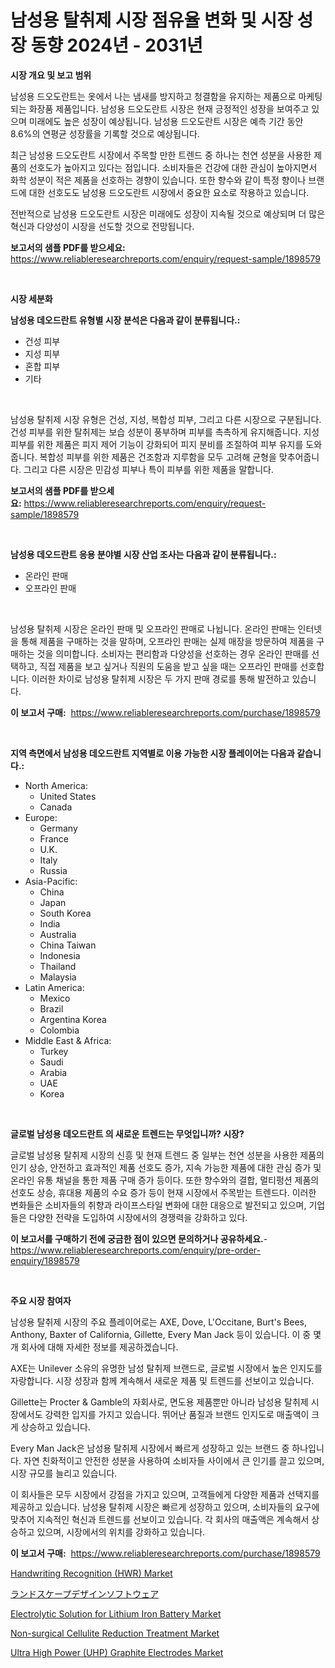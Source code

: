 <p><h1>남성용 탈취제 시장 점유율 변화 및 시장 성장 동향 2024년 - 2031년</h1></p><p><strong>시장 개요 및 보고 범위</strong></p>
<p><p>남성용 드오도란트는 옷에서 나는 냄새를 방지하고 청결함을 유지하는 제품으로 마케팅되는 화장품 제품입니다. 남성용 드오도란트 시장은 현재 긍정적인 성장을 보여주고 있으며 미래에도 높은 성장이 예상됩니다. 남성용 드오도란트 시장은 예측 기간 동안 8.6%의 연평균 성장률을 기록할 것으로 예상됩니다.</p><p>최근 남성용 드오도란트 시장에서 주목할 만한 트렌드 중 하나는 천연 성분을 사용한 제품의 선호도가 높아지고 있다는 점입니다. 소비자들은 건강에 대한 관심이 높아지면서 화학 성분이 적은 제품을 선호하는 경향이 있습니다. 또한 향수와 같이 특정 향이나 브랜드에 대한 선호도도 남성용 드오도란트 시장에서 중요한 요소로 작용하고 있습니다.</p><p>전반적으로 남성용 드오도란트 시장은 미래에도 성장이 지속될 것으로 예상되며 더 많은 혁신과 다양성이 시장을 선도할 것으로 전망됩니다.</p></p>
<p><strong>보고서의 샘플 PDF를 받으세요:</strong> <a href="https://www.reliableresearchreports.com/enquiry/request-sample/1898579">https://www.reliableresearchreports.com/enquiry/request-sample/1898579</a></p>
<p>&nbsp;</p>
<p><strong>시장 세분화</strong></p>
<p><strong>남성용 데오드란트 유형별 시장 분석은 다음과 같이 분류됩니다.:</strong></p>
<p><ul><li>건성 피부</li><li>지성 피부</li><li>혼합 피부</li><li>기타</li></ul></p>
<p>&nbsp;</p>
<p><p>남성용 탈취제 시장 유형은 건성, 지성, 복합성 피부, 그리고 다른 시장으로 구분됩니다. 건성 피부를 위한 탈취제는 보습 성분이 풍부하며 피부를 촉촉하게 유지해줍니다. 지성 피부를 위한 제품은 피지 제어 기능이 강화되어 피지 분비를 조절하여 피부 유지를 도와줍니다. 복합성 피부를 위한 제품은 건조함과 지루함을 모두 고려해 균형을 맞추어줍니다. 그리고 다른 시장은 민감성 피부나 특이 피부를 위한 제품을 말합니다.</p></p>
<p><strong>보고서의 샘플 PDF를 받으세요:</strong>&nbsp;<a href="https://www.reliableresearchreports.com/enquiry/request-sample/1898579">https://www.reliableresearchreports.com/enquiry/request-sample/1898579</a></p>
<p>&nbsp;</p>
<p><strong> 남성용 데오드란트 응용 분야별 시장 산업 조사는 다음과 같이 분류됩니다.:</strong></p>
<p><ul><li>온라인 판매</li><li>오프라인 판매</li></ul></p>
<p>&nbsp;</p>
<p><p>남성용 탈취제 시장은 온라인 판매 및 오프라인 판매로 나뉩니다. 온라인 판매는 인터넷을 통해 제품을 구매하는 것을 말하며, 오프라인 판매는 실제 매장을 방문하여 제품을 구매하는 것을 의미합니다. 소비자는 편리함과 다양성을 선호하는 경우 온라인 판매를 선택하고, 직접 제품을 보고 싶거나 직원의 도움을 받고 싶을 때는 오프라인 판매를 선호합니다. 이러한 차이로 남성용 탈취제 시장은 두 가지 판매 경로를 통해 발전하고 있습니다.</p></p>
<p><strong>이 보고서 구매:</strong>&nbsp; <a href="https://www.reliableresearchreports.com/purchase/1898579">https://www.reliableresearchreports.com/purchase/1898579</a></p>
<p>&nbsp;</p>
<p><strong>지역 측면에서 남성용 데오드란트 지역별로 이용 가능한 시장 플레이어는 다음과 같습니다.:</strong></p>
<p><ul>
    <li>
        North America:
        <ul>
            <li>United States</li>
            <li>Canada</li>
        </ul>
    </li>
    <li>
        Europe:
        <ul>
            <li>Germany</li>
            <li>France</li>
            <li>U.K.</li>
            <li>Italy</li>
            <li>Russia</li>
        </ul>
    </li>
    <li>
        Asia-Pacific:
        <ul>
            <li>China</li>
            <li>Japan</li>
            <li>South Korea</li>
            <li>India</li>
            <li>Australia</li>
            <li>China Taiwan</li>
            <li>Indonesia</li>
            <li>Thailand</li>
            <li>Malaysia</li>
        </ul>
    </li>
    <li>
        Latin America:
        <ul>
            <li>Mexico</li>
            <li>Brazil</li>
            <li>Argentina Korea</li>
            <li>Colombia</li>
        </ul>
    </li>
    <li>
        Middle East & Africa:
        <ul>
            <li>Turkey</li>
            <li>Saudi</li>
            <li>Arabia</li>
            <li>UAE</li>
            <li>Korea</li>
        </ul>
    </li>
    </ul></p>
<p>&nbsp;</p>
<p><strong>글로벌 남성용 데오드란트 의 새로운 트렌드는 무엇입니까? 시장?</strong></p>
<p><p>글로벌 남성용 탈취제 시장의 신흥 및 현재 트렌드 중 일부는 천연 성분을 사용한 제품의 인기 상승, 안전하고 효과적인 제품 선호도 증가, 지속 가능한 제품에 대한 관심 증가 및 온라인 유통 채널을 통한 제품 구매 증가 등이다. 또한 향수와의 결합, 멀티펑션 제품의 선호도 상승, 휴대용 제품의 수요 증가 등이 현재 시장에서 주목받는 트렌드다. 이러한 변화들은 소비자들의 취향과 라이프스타일 변화에 대한 대응으로 발전되고 있으며, 기업들은 다양한 전략을 도입하여 시장에서의 경쟁력을 강화하고 있다.</p></p>
<p><strong>이 보고서를 구매하기 전에 궁금한 점이 있으면 문의하거나 공유하세요.</strong>- <a href="https://www.reliableresearchreports.com/enquiry/pre-order-enquiry/1898579">https://www.reliableresearchreports.com/enquiry/pre-order-enquiry/1898579</a></p>
<p>&nbsp;</p>
<p><strong>주요 시장 참여자</strong></p>
<p><p>남성용 탈취제 시장의 주요 플레이어로는 AXE, Dove, L'Occitane, Burt's Bees, Anthony, Baxter of California, Gillette, Every Man Jack 등이 있습니다. 이 중 몇 개 회사에 대해 자세한 정보를 제공하겠습니다.</p><p>AXE는 Unilever 소유의 유명한 남성 탈취제 브랜드로, 글로벌 시장에서 높은 인지도를 자랑합니다. 시장 성장과 함께 계속해서 새로운 제품 및 트렌드를 선보이고 있습니다.</p><p>Gillette는 Procter & Gamble의 자회사로, 면도용 제품뿐만 아니라 남성용 탈취제 시장에서도 강력한 입지를 가지고 있습니다. 뛰어난 품질과 브랜드 인지도로 매출액이 크게 상승하고 있습니다.</p><p>Every Man Jack은 남성용 탈취제 시장에서 빠르게 성장하고 있는 브랜드 중 하나입니다. 자연 친화적이고 안전한 성분을 사용하여 소비자들 사이에서 큰 인기를 끌고 있으며, 시장 규모를 늘리고 있습니다.</p><p>이 회사들은 모두 시장에서 강점을 가지고 있으며, 고객들에게 다양한 제품과 선택지를 제공하고 있습니다. 남성용 탈취제 시장은 빠르게 성장하고 있으며, 소비자들의 요구에 맞추어 지속적인 혁신과 트렌드를 선보이고 있습니다. 각 회사의 매출액은 계속해서 상승하고 있으며, 시장에서의 위치를 강화하고 있습니다.</p></p>
<p><strong>이 보고서 구매:</strong>&nbsp;&nbsp;<a href="https://www.reliableresearchreports.com/purchase/1898579">https://www.reliableresearchreports.com/purchase/1898579</a></p>
<p><p><a href="https://issuu.com/reportprime-2/docs/handwriting-recognition-hwr-market-size-2030.pptx">Handwriting Recognition (HWR) Market</a></p><p><a href="https://github.com/ksxzwxabcuynh011/Market-Research-Report-List-1/blob/main/1517680194580.md">ランドスケープデザインソフトウェア</a></p><p><a href="https://github.com/mahnoor2003/Market-Research-Report-List-3/blob/main/electrolytic-solution-for-lithium-iron-battery-market.md">Electrolytic Solution for Lithium Iron Battery Market</a></p><p><a href="https://issuu.com/reportprime-2/docs/non-surgical-cellulite-reduction-treatment-market-">Non-surgical Cellulite Reduction Treatment Market</a></p><p><a href="https://github.com/BryceTownsendr/Market-Research-Report-List-3/blob/main/ultra-high-power-uhp-graphite-electrodes-market.md">Ultra High Power (UHP) Graphite Electrodes Market</a></p></p>
